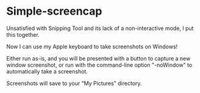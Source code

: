 Simple-screencap
================

Unsatisfied with Snipping Tool and its lack of a non-interactive mode, I put this together.

Now I can use my Apple keyboard to take screenshots on Windows!

Either run as-is, and you will be presented with a button to capture a new window screenshot, or run with the command-line option "-noWindow" to automatically take a screenshot.

Screenshots will save to your "My Pictures" directory.
